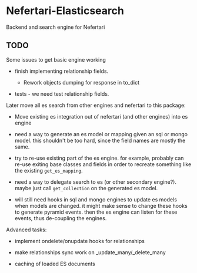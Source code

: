 # Nefertari-Elasticsearch

Backend and search engine for Nefertari

## TODO

Some issues to get basic engine working

- finish implementing relationship fields.

  - Rework objects dumping for response in to_dict

- tests - we need test relationship fields.


Later move all es search from other engines and nefertari to this
package:

- Move existing es integration out of nefertari (and other engines)
  into es engine

- need a way to generate an es model or mapping given an sql or mongo
  model. this shouldn't be too hard, since the field names are mostly
  the same.

- try to re-use existing part of the es engine. for example, probably
  can re-use exiting base classes and fields in order to recreate
  something like the existing `get_es_mapping`.

- need a way to delegate search to es (or other secondary
  engine?). maybe just call `get_collection` on the generated es
  model.

- will still need hooks in sql and mongo engines to update es models
  when models are changed. it might make sense to change these hooks
  to generate pyramid events. then the es engine can listen for these
  events, thus de-coupling the engines.


Advanced tasks:

- implement ondelete/onupdate hooks for relationships

- make relationships sync work on _update_many/_delete_many

- caching of loaded ES documents

